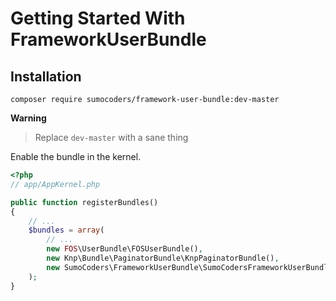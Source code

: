 # Getting Started With FrameworkUserBundle


## Installation

    composer require sumocoders/framework-user-bundle:dev-master

**Warning**
> Replace `dev-master` with a sane thing

Enable the bundle in the kernel.

```php
<?php
// app/AppKernel.php

public function registerBundles()
{
    // ...
    $bundles = array(
        // ...
        new FOS\UserBundle\FOSUserBundle(),
        new Knp\Bundle\PaginatorBundle\KnpPaginatorBundle(),
        new SumoCoders\FrameworkUserBundle\SumoCodersFrameworkUserBundle(),
    );
}
```

